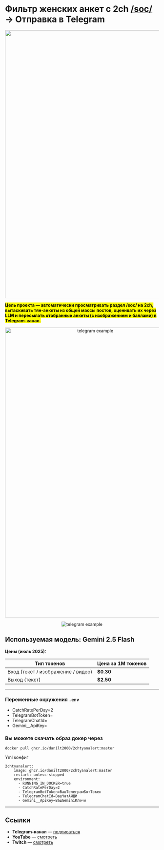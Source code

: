 # Фильтр женских анкет с 2ch [/soc/](https://2ch.hk/soc/) → Отправка в Telegram

<p align="center">
  <img width="1881" height="878" alt="uml diagram" src="https://github.com/user-attachments/assets/81807988-84c2-412f-89b3-8f5832ed425e" />
</p>

<p ><mark><strong>Цель проекта — автоматически просматривать раздел /soc/ на 2ch, вытаскивать тян-анкеты из общей массы постов, оценивать их через LLM и пересылать отобранные анкеты (с изображением и баллами) в Telegram-канал.</strong></mark></p>

<p align="center">
  <img width="575" height="950" alt="telegram example" src="https://github.com/user-attachments/assets/dd998c49-9ac3-4de6-be17-4ac05ffb1662" />
</p>

<p align="center">
  <img  alt="telegram example" src="https://github.com/user-attachments/assets/dbf7be98-41b8-4abf-b047-b80d9d60d48d" />
</p>

## Используемая модель: Gemini 2.5 Flash

**Цены (июль 2025):**

| Тип токенов        | Цена за 1M токенов       |
|--------------------|--------------------------|
| Вход (текст / изображение / видео) | **$0.30** |
| Выход (текст)      | **$2.50**                |

---

### Переменные окружения `.env`

- CatchRatePerDay=2
- TelegramBotToken=
- TelegramChatId=
- Gemini__ApiKey=

### Вы можете скачать образ докер через
```
docker pull ghcr.io/danilt2000/2chtyanalert:master
```

Yml конфиг 
```
2chtyanalert:
    image: ghcr.io/danilt2000/2chtyanalert:master
    restart: unless-stopped
    environment:
      - RUNNING_IN_DOCKER=true
      - CatchRatePerDay=2
      - TelegramBotToken=ВашТелеграмБотТокен
      - TelegramChatId=ВашЧатАЙДИ
      - Gemini__ApiKey=ВашGeminiКлючи
```
---

## Ссылки

* **Telegram-канал** — [подписаться](https://t.me/SocTyan2chAlert)
* **YouTube** — [смотреть](https://www.youtube.com/@hepatica42)
* **Twitch** — [смотреть](https://www.twitch.tv/hepatir)



